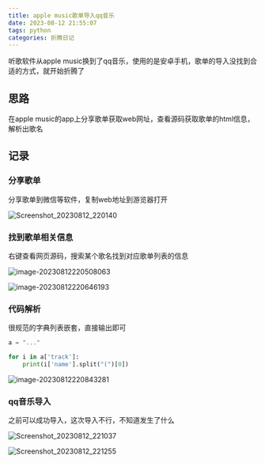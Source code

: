 ```yaml
---
title: apple music歌单导入qq音乐
date: 2023-08-12 21:55:07
tags: python
categories: 折腾日记
---
```


听歌软件从apple music换到了qq音乐，使用的是安卓手机，歌单的导入没找到合适的方式，就开始折腾了



## 思路

在apple music的app上分享歌单获取web网址，查看源码获取歌单的html信息，解析出歌名



## 记录



### 分享歌单

分享歌单到微信等软件，复制web地址到游览器打开

![Screenshot_20230812_220140](http://cleansely.top:48083/i/2023/08/12/64d791766d46f.jpg)



### 找到歌单相关信息

右键查看网页源码，搜索某个歌名找到对应歌单列表的信息

![image-20230812220508063](http://cleansely.top:48083/i/2023/08/12/64d79198cb492.png)

![image-20230812220646193](http://cleansely.top:48083/i/2023/08/12/64d791fcd10a4.png)

### 代码解析

很规范的字典列表嵌套，直接输出即可

```python
a = "..."

for i in a['track']:
    print(i['name'].split("(")[0])
```



![image-20230812220843281](http://cleansely.top:48083/i/2023/08/12/64d7926f69b36.png)



### qq音乐导入

之前可以成功导入，这次导入不行，不知道发生了什么

![Screenshot_20230812_221037](http://cleansely.top:48083/i/2023/08/12/64d7938872f5a.jpg)

![Screenshot_20230812_221255](http://cleansely.top:48083/i/2023/08/12/64d79392df9a7.jpg)
